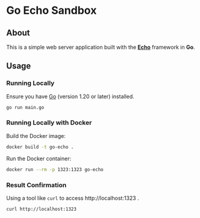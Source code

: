 # Go Echo Sandbox

## About

This is a simple web server application built with the __[Echo](https://echo.labstack.com/)__ framework in __Go__.

## Usage

### Running Locally

Ensure you have [Go](https://go.dev/dl/) (version 1.20 or later) installed.

```sh
go run main.go
```

### Running Locally with Docker

Build the Docker image:

```sh
docker build -t go-echo .
```

Run the Docker container:

```sh
docker run --rm -p 1323:1323 go-echo
```

### Result Confirmation

Using a tool like `curl` to access http://localhost:1323 .

```sh
curl http://localhost:1323
```

